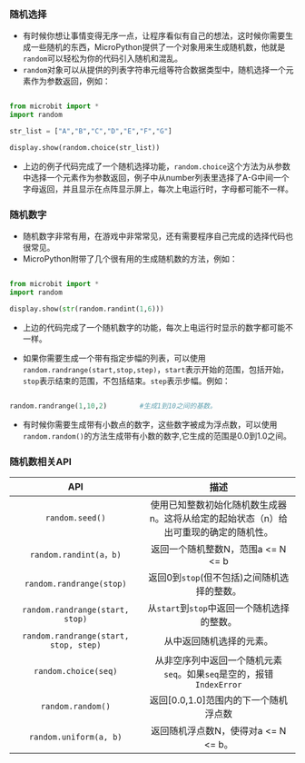### 随机选择 ###
- 有时候你想让事情变得无序一点，让程序看似有自己的想法，这时候你需要生成一些随机的东西，MicroPython提供了一个对象用来生成随机数，他就是`random`可以轻松为你的代码引入随机和混乱。
- `random`对象可以从提供的列表字符串元组等符合数据类型中，随机选择一个元素作为参数返回，例如：

```python

from microbit import *
import random

str_list = ["A","B","C","D","E","F","G"]

display.show(random.choice(str_list))

```

- 上边的例子代码完成了一个随机选择功能，`random.choice`这个方法为从参数中选择一个元素作为参数返回，例子中从number列表里选择了A-G中间一个字母返回，并且显示在点阵显示屏上，每次上电运行时，字母都可能不一样。


### 随机数字 ###

- 随机数字非常有用，在游戏中非常常见，还有需要程序自己完成的选择代码也很常见。
- MicroPython附带了几个很有用的生成随机数的方法，例如：

```python

from microbit import *
import random

display.show(str(random.randint(1,6)))

```

- 上边的代码完成了一个随机数字的功能，每次上电运行时显示的数字都可能不一样。

- 如果你需要生成一个带有指定步幅的列表，可以使用`random.randrange(start,stop,step)`，`start`表示开始的范围，包括开始，`stop`表示结束的范围，不包括结束。`step`表示步幅。例如：

```python

random.randrange(1,10,2)		#生成1到10之间的基数。

```
- 有时候你需要生成带有小数点的数字，这些数字被成为浮点数，可以使用`random.random()`的方法生成带有小数的数字,它生成的范围是0.0到1.0之间。

### 随机数相关API ###

| API | 描述 | 
| :------------: | :-----------: |
|`random.seed()`|使用已知整数初始化随机数生成器n。这将从给定的起始状态（n）给出可重现的确定的随机性。|
|`random.randint(a，b)`|返回一个随机整数N，范围a <= N <= b|
|`random.randrange(stop)`|返回0到`stop`(但不包括)之间随机选择的整数。|
|`random.randrange(start, stop)`|从`start`到`stop`中返回一个随机选择的整数。|
|`random.randrange(start, stop, step)`|从中返回随机选择的元素。|
|`random.choice(seq)`|从非空序列中返回一个随机元素`seq`。如果`seq`是空的，报错`IndexError`|
|`random.random()`|返回[0.0,1.0]范围内的下一个随机浮点数|
|`random.uniform(a, b)`|返回随机浮点数N，使得对a <= N <= b。|



